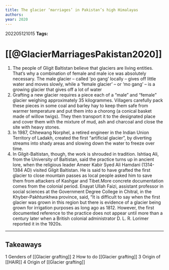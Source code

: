 ```yaml
---
title: The glacier ‘marriages’ in Pakistan’s high Himalayas
authors: 
year: 2020
---
```



202205121015
**Tags:** 

# [[@GlacierMarriagesPakistan2020]]
1.  The people of Gligit Baltistan believe that glaciers are living entities. That’s why a combination of female and male ice was absolutely necessary. The male glacier – called ‘po gang’ locally – gives off little water and moves slowly, while a ‘female glacier’ – or ‘mo gang’ – is a growing glacier that gives off a lot of water
2.  Grafting a new glacier requires a piece each of a “male” and “female” glacier weighing approximately 35 kilogrammes. Villagers carefully pack these pieces in some coal and barley hay to keep them safe from warmer temperature and put them into a chorong (a conical basket made of willow twigs). They then transport it to the designated place and cover them with the mixture of mud, ash and charcoal and close the site with heavy stones.
3.  In 1987, Chhewang Norphel, a retired engineer in the Indian Union Territory of Ladakh, created the first “artificial glacier”, by diverting streams into shady areas and slowing down the water to freeze over time.
4.  In Gilgit-Baltistan, though, the work is shrouded in tradition. Ishtiaq Ali, from the University of Baltistan, said the practice turns up in ancient lore, when the religious leader Ameer Kabir Syed Ali Hamdani (1314- 1384 AD) visited Gilgit Baltistan. He is said to have grafted the first glacier to close mountain passes as local people asked him to save them from attackers of Kashgar and Tibet.More concrete documentation comes from the colonial period. Enayat Ullah Faizi, assistant professor in social sciences at the Government Degree College in Chitral, in the Khyber-Pakhtunkhwa province, said, “It is difficult to say when the first glacier was grown in this region but there is evidence of a glacier being grown for irrigation purposes as long ago as 1812. However, the first documented reference to the practice does not appear until more than a century later when a British colonial administrator D. L. R. Lorimer reported it in the 1920s.



---
## Takeaways
1 Genders of [[Glacier grafting]]
2 How to do [[Glacier grafting]]
3 Origin of [[HAIR]]
4 Origin of [[Glacier grafting]]